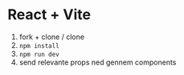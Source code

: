 # React + Vite

1. fork + clone / clone
2. `npm install`
3. `npm run dev`
4. send relevante props ned gennem components
